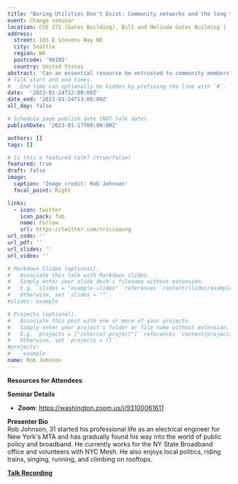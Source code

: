 ```yaml
---
title: "Boring Utilities Don't Exist: Community networks and the long term maintenance of equitable infrastructure"
event: Change seminar
location: CSE 271 (Gates Building), Bill and Melinda Gates Building | [Zoom](https://washington.zoom.us/j/93100061611)
address:
  street: 185 E Stevens Way NE
  city: Seattle
  region: WA
  postcode: '98195'
  country: United States
abstract: 'Can an essential resource be entrusted to community members? Should it? Will it? Today, high-speed, affordable, reliable internet is widely understood to be a necessity both for individuals and for society as a whole.  While the hearts and minds of some policy makers have already been won, the real work of closing the digital divide has just begun. Community-based networks have served a crucial role in identifying gaps left by traditional ISPs, but what is their role going forward? This talk explores the past, present, and future roles of community networks in their dual identity as service providers and advocates. In particular, the talk will explore the unique position of community networks in ensuring the long-term equability and sustainability of our digital resources and indeed all resources.'
# Talk start and end times.
#   End time can optionally be hidden by prefixing the line with `#`.
date:  '2023-01-24T12:00:00Z'
date_end: '2023-01-24T13:00:00Z'
all_day: false

# Schedule page publish date (NOT talk date).
publishDate: '2023-01-17T00:00:00Z'

authors: []
tags: []

# Is this a featured talk? (true/false)
featured: true
draft: false
image:
  caption: 'Image credit: Rob Johnson'
  focal_point: Right

links:
  - icon: twitter
    icon_pack: fab
    name: Follow
    url: https://twitter.com/triciaaung
url_code: ''
url_pdf: ''
url_slides: ''
url_video: ''

# Markdown Slides (optional).
#   Associate this talk with Markdown slides.
#   Simply enter your slide deck's filename without extension.
#   E.g. `slides = "example-slides"` references `content/slides/example-slides.md`.
#   Otherwise, set `slides = ""`.
#slides: example

# Projects (optional).
#   Associate this post with one or more of your projects.
#   Simply enter your project's folder or file name without extension.
#   E.g. `projects = ["internal-project"]` references `content/project/deep-learning/index.md`.
#   Otherwise, set `projects = []`.
#projects:
#  - example
name: Rob Johnson
---
```



<!--({{% callout note %}}Click on the **Slides** button above to view the built-in slides feature.{{% /callout %}})
-->
**Resources for Attendees**

**Seminar Details**
* **Zoom**: https://washington.zoom.us/j/93100061611


<b>Presenter Bio</b>
<br>
Rob Johnson, 31 started his professional life as an electrical engineer for New York's MTA and has gradually found his way into the world of public policy and broadband. He currently works for the NY State Broadband office and volunteers with NYC Mesh. He also enjoys local politics, riding trains, singing, running, and climbing on rooftops.

**[Talk Recording](www.google.com)**

